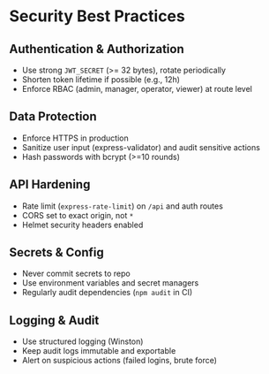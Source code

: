 # Security Best Practices

## Authentication & Authorization
- Use strong `JWT_SECRET` (>= 32 bytes), rotate periodically
- Shorten token lifetime if possible (e.g., 12h)
- Enforce RBAC (admin, manager, operator, viewer) at route level

## Data Protection
- Enforce HTTPS in production
- Sanitize user input (express-validator) and audit sensitive actions
- Hash passwords with bcrypt (>=10 rounds)

## API Hardening
- Rate limit (`express-rate-limit`) on `/api` and auth routes
- CORS set to exact origin, not `*`
- Helmet security headers enabled

## Secrets & Config
- Never commit secrets to repo
- Use environment variables and secret managers
- Regularly audit dependencies (`npm audit` in CI)

## Logging & Audit
- Use structured logging (Winston)
- Keep audit logs immutable and exportable
- Alert on suspicious actions (failed logins, brute force)

